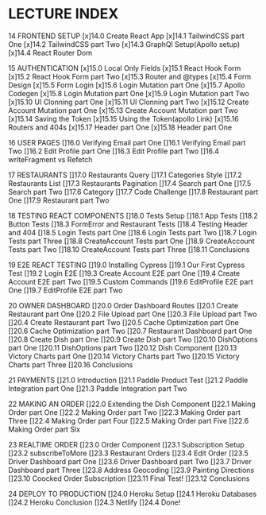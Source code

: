 
# LECTURE INDEX

14 FRONTEND SETUP
[x]14.0 Create React App
[x]14.1 TailwindCSS part One
[x]14.2 TailwindCSS part Two
[x]14.3 GraphQl Setup(Apollo setup)
[x]14.4 React Router Dom

15 AUTHENTICATION
[x]15.0 Local Only Fields
[x]15.1 React Hook Form
[x]15.2 React Hook Form part Two
[x]15.3 Router and @types
[x]15.4 Form Design
[x]15.5 Form Login
[x]15.6 Login Mutation part One
[x]15.7 Apollo Codegen
[x]15.8 Login Mutation part One
[x]15.9 Login Mutation part Two
[x]15.10 UI Clonning part One
[x]15.11 UI Clonning part Two
[x]15.12 Create Account Mutation part One
[x]15.13 Create Account Mutation part Two
[x]15.14 Saving the Token
[x]15.15 Using the Token(apollo Link)
[x]15.16 Routers and 404s
[x]15.17 Header part One
[x]15.18 Header part One

16 USER PAGES
[]16.0 Verifying Email part One
[]16.1 Verifying Email part Two
[]16.2 Edit Profile part One
[]16.3 Edit Profile part Two
[]16.4 writeFragment vs Refetch

17 RESTAURANTS
[]17.0 Restaurants Query
[]17.1 Categories Style
[]17.2 Restaurants List
[]17.3 Restaurants Pagination
[]17.4 Search part One
[]17.5 Search part Two
[]17.6 Category
[]17.7 Code Challenge
[]17.8 Restaurant part One
[]17.9 Restaurant part Two

18 TESTING REACT COMPONENTS
[]18.0 Tests Setup
[]18.1 App Tests
[]18.2 Button Tests
[]18.3 FormError and Restaurant Tests
[]18.4 Testing Header and 404
[]18.5 Login Tests part One
[]18.6 Login Tests part Two
[]18.7 Login Tests part Three
[]18.8 CreateAccount Tests part One
[]18.9 CreateAccount Tests part Two
[]18.10 CreateAccount Tests part Three
[]18.11 Conclusions

19 E2E REACT TESTING
[]19.0 Installing Cypress
[]19.1 Our First Cypress Test
[]19.2 Login E2E
[]19.3 Create Account E2E part One
[]19.4 Create Account E2E part Two
[]19.5 Custom Commands
[]19.6 EditProfile E2E part One
[]19.7 EditProfile E2E part Two

20 OWNER DASHBOARD
[]20.0 Order Dashboard Routes
[]20.1 Create Restaurant part One
[]20.2 File Upload part One
[]20.3 File Upload part Two
[]20.4 Create Restaurant part Two
[]20.5 Cache Optimization part One
[]20.6 Cache Optimization part Two
[]20.7 Restaurant Dashboard part One
[]20.8 Create Dish part One
[]20.9 Create Dish part Two
[]20.10 DishOptions part One
[]20.11 DishOptions part Two
[]20.12 Dish Component
[]20.13 Victory Charts part One
[]20.14 Victory Charts part Two
[]20.15 Victory Charts part Three
[]20.16 Conclusions

21 PAYMENTS
[]21.0 Introduction
[]21.1 Paddle Product Test
[]21.2 Paddle Integration part One
[]21.3 Paddle Integration part Two

22 MAKING AN ORDER
[]22.0 Extending the Dish Component
[]22.1 Making Order part One
[]22.2 Making Order part Two
[]22.3 Making Order part Three
[]22.4 Making Order part Four
[]22.5 Making Order part Five
[]22.6 Making Order part Six

23 REALTIME ORDER
[]23.0 Order Component
[]23.1 Subscription Setup
[]23.2 subscribeToMore
[]23.3 Restaurant Orders
[]23.4 Edit Order
[]23.5 Driver Dashboard part One
[]23.6 Driver Dashboard part Two
[]23.7 Driver Dashboard part Three
[]23.8 Address Geocoding
[]23.9 Painting Directions
[]23.10 Coocked Order Subscription
[]23.11 Final Test!
[]23.12 Conclusions

24 DEPLOY TO PRODUCTION
[]24.0 Heroku Setup
[]24.1 Heroku Databases
[]24.2 Heroku Conclusion
[]24.3 Netlify
[]24.4 Done!